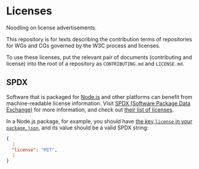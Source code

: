 # Licenses

Noodling on license advertisements.

This repository is for texts describing the contribution terms of repositories for WGs and CGs governed by the W3C process and licenses.

To use these licenses, put the relevant pair of documents (contributing and license) into the root of a repository as `CONTRIBUTING.md` and `LICENSE.md`.

## SPDX

Software that is packaged for [Node.js](https://nodejs.org/en/) and other platforms can benefit from machine-readable license information.
Visit [SPDX (Software Package Data Exchange)](https://spdx.org/) for more information, and check out [their list of licenses](https://spdx.org/licenses/).

In a Node.js package, for example, you should have [the key `license` in your `package.json`](https://docs.npmjs.com/files/package.json#license),
and its value should be a valid SPDX string:

```json
{
  ⋮
  "license": "MIT",
  ⋮
}
```
